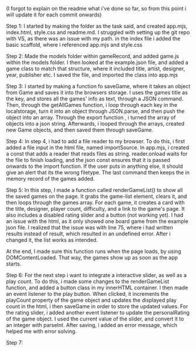 (I forgot to explain on the readme what i've done so far, so from this point i will update it for each commit onwards)

Step 1:
I started by making the folder as the task said, and created app.mjs, index.html, style.css and readme.md. I struggled with setting up the git repo with VS, as there was an issue with my path. in the index file i added the basic scaffold, where i referenced app.mjs and style.css

Step 2:
Made the models folder within gameRecord, and added game.js within the models folder. I then looked at the example.json file, and added a game class to match that structure, where it included title, artist, designer, year, publisher etc. I saved the file, and imported the class into app.mjs

Step 3:
I started by making a function fo saveGame, where it takes an object from Game and saves it into the browsers storage. I uses the games title as the key, and stores all the games' info as text, through a JSON command. Then, through the getAllGames function, i loop through each key in the localstorage, turn it into an object through JSON.parse, and then push the object into an array. Through the export function , i turned the array of objects into a json string. Afterwards, i looped through the arrays, created new Game objects, and then saved them through saveGame.

Step 4:
In step 4, i had to add a file reader to my browser. To do this, i first added a file input in the html file, named importSource. In app.mjs, i created a const that adds a reader that reads files as string. reader.onload waits for the file to finish loading, and the json const ensures that it is passed onwards to the import function. If the user puts in anything else, it should give an alert that its the wrong filetype. The last command then keeps the in memory record of the games added.

Step 5:
In this step, I made a function called renderGameList() to show all the saved games on the page. It grabs the game-list element, clears it, and then loops through the games array. For each game, it creates a card with the title, designer, player count, difficulty, and a link to the game's page. It also includes a disabled rating slider and a button (not working yet). I had an issue with the html, as it only showed one board game from the example json file. I realized that the issue was with line 75, where i had written results instead of result, which resulted in an undefined error. After i changed it, the list works as intended.

At the end, I made sure this function runs when the page loads, by using DOMContentLoaded. That way, the games show up as soon as the app starts.

Step 6:
For the next step i want to integrate a interactive slider, as well as a play count. To do this, i made some changes to the renderGameList function, and added a button class in my innerHTML container. I then made an event listener to the play button. When clicked, it increments the playCount property of  the game object and updates the displayed play count in the html, i then saveGame in order to store the updated values. For the rating slider, i added another event listener to update the personalRating of the game object. I used the current value of the slider, and convert it to an integer with parseInt. After saving, i added an error message, which helped me with error solving.

Step 7:

